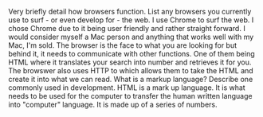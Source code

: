 Very briefly detail how browsers function. List any browsers you currently use to surf - or even develop for - the web.
I use Chrome to surf the web. I chose Chrome due to it being user friendly and rather straight forward. I would consider myself a Mac person and anything that works well with my Mac, I'm sold. The browser is the face to what you are looking for but behind it, it needs to communicate with other functions. One of them being HTML where it translates your search into number and retrieves it for you. The browswer also uses HTTP to which allows them to take the HTML and create it into what we can read.
What is a markup language? Describe one commonly used in development.
HTML is a mark up language. It is what needs to be used for the computer to transfer the human written language into "computer" language. It is made up of a series of numbers. 
